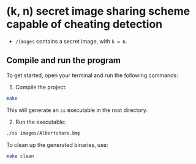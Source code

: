 # (k, n) secret image sharing scheme capable of cheating detection

- `/images` contains a secret image, with `k = 6`.

## Compile and run the program

To get started, open your terminal and run the following commands:

1. Compile the project:

```bash
make
```

This will generate an `ss` executable in the root directory.

2. Run the executable:

```bash
./ss images/Albertshare.bmp
```

To clean up the generated binaries, use:

```bash
make clean
```
